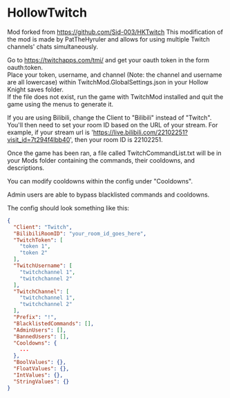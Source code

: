 # HollowTwitch

Mod forked from https://github.com/Sid-003/HKTwitch
This modification of the mod is made by PatTheHyruler and allows for using multiple Twitch channels' chats simultaneously.

Go to https://twitchapps.com/tmi/ and get your oauth token in the form oauth:token.  
Place your token, username, and channel (Note: the channel and username are all lowercase) within TwitchMod.GlobalSettings.json in your Hollow Knight saves folder.  
If the file does not exist, run the game with TwitchMod installed and quit the game using the menus to generate it. 

If you are using Bilibili, change the Client to "Bilibili" instead of "Twitch". 
You'll then need to set your room ID based on the URL of your stream. For example, if your stream url is 'https://live.bilibili.com/22102251?visit_id=7t294f4lbb40', then your room ID is 22102251.

Once the game has been ran, a file called TwitchCommandList.txt will be in your Mods folder containing the commands, their cooldowns, and descriptions.

You can modify cooldowns within the config under "Cooldowns".

Admin users are able to bypass blacklisted commands and cooldowns.

The config should look something like this:

```json
{
  "Client": "Twitch",
  "BilibiliRoomID": "your_room_id_goes_here",
  "TwitchToken": [
    "token 1",
    "token 2"
  ],
  "TwitchUsername": [
    "twitchchannel 1",
    "twitchchannel 2"
  ],
  "TwitchChannel": [
    "twitchchannel 1",
    "twitchchannel 2"
  ],
  "Prefix": "!",
  "BlacklistedCommands": [],
  "AdminUsers": [],
  "BannedUsers": [],
  "Cooldowns": {
	...
  },
  "BoolValues": {},
  "FloatValues": {},
  "IntValues": {},
  "StringValues": {}
}
```
